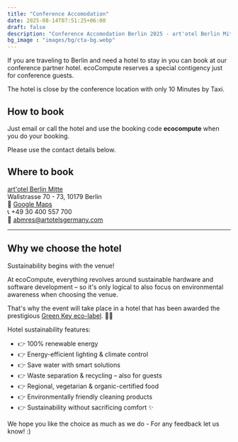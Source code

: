```yaml
---
title: "Conference Accomodation"
date: 2025-08-14T07:51:25+06:00
draft: false
description: "Conference Accomodation Berlin 2025 - art'otel Berlin Mitte"
bg_image : "images/bg/cta-bg.webp"
---
```


If you are traveling to Berlin and need a hotel to stay in you can book at our conference partner hotel.
ecoCompute reserves a special contigency just for conference guests.

The hotel is close by the conference location with only 10 Minutes by Taxi.

## How to book

Just email or call the hotel and use the booking code **ecocompute** when you do your booking.

Please use the contact details below.

## Where to book

[art'otel Berlin Mitte](https://artotelberlinmitte.com/)\
Wallstrasse 70 - 73, 10179 Berlin\
📍 [Google Maps](https://maps.app.goo.gl/5L3w8yTyarVbjs4E6)\
📞 +49 30 400 557 700\
📧 [abmres@artotelsgermany.com](mailto:abmres@artotelsgermany.com)

---



## Why we choose the hotel

Sustainability begins with the venue!

At ecoCompute, everything revolves around sustainable hardware and software development – so it's only logical to also focus on environmental awareness when choosing the venue.

That's why the event will take place in a hotel that has been awarded the prestigious [Green Key eco-label](https://www.greenkey.global/). 🏨✅

Hotel sustainability features:
- 👉 100% renewable energy
- 👉 Energy-efficient lighting & climate control
- 👉 Save water with smart solutions
- 👉 Waste separation & recycling – also for guests
- 👉 Regional, vegetarian & organic-certified food
- 👉 Environmentally friendly cleaning products
- 👉 Sustainability without sacrificing comfort ✨

We hope you like the choice as much as we do - For any feedback let us know! :)